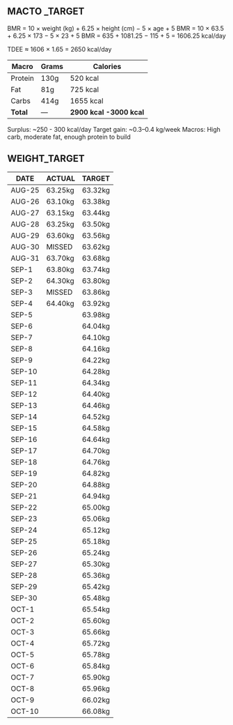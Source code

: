 ## MACTO _TARGET

BMR = 10 × weight (kg) + 6.25 × height (cm) − 5 × age + 5
BMR = 10 × 63.5 + 6.25 × 173 − 5 × 23 + 5
BMR = 635 + 1081.25 − 115 + 5 = 1606.25 kcal/day

TDEE ≈ 1606 × 1.65 = 2650 kcal/day

| Macro     | Grams | Calories      |
| --------- | ----- | ------------- |
| Protein   | 130g  | 520 kcal      |
| Fat       | 81g   | 725 kcal      |
| Carbs     | 414g  | 1655 kcal     |
| **Total** | —     | **2900 kcal -3000 kcal** |

Surplus: ~250 - 300 kcal/day
Target gain: ~0.3–0.4 kg/week
Macros: High carb, moderate fat, enough protein to build

## WEIGHT_TARGET

| DATE   | ACTUAL  | TARGET  |
| ------ | ------- | ------- |
| AUG-25 | 63.25kg | 63.32kg |
| AUG-26 | 63.10kg | 63.38kg |
| AUG-27 | 63.15kg  | 63.44kg |
| AUG-28 | 63.25kg | 63.50kg |
| AUG-29 | 63.60kg | 63.56kg |
| AUG-30 | MISSED  | 63.62kg |
| AUG-31 | 63.70kg | 63.68kg |
| SEP-1  | 63.80kg | 63.74kg |
| SEP-2  | 64.30kg | 63.80kg |
| SEP-3  | MISSED  | 63.86kg |
| SEP-4  | 64.40kg | 63.92kg |
| SEP-5  |         | 63.98kg |
| SEP-6  |         | 64.04kg |
| SEP-7  |         | 64.10kg |
| SEP-8  |         | 64.16kg |
| SEP-9  |         | 64.22kg |
| SEP-10 |         | 64.28kg |
| SEP-11 |         | 64.34kg |
| SEP-12 |         | 64.40kg |
| SEP-13 |         | 64.46kg |
| SEP-14 |         | 64.52kg |
| SEP-15 |         | 64.58kg |
| SEP-16 |         | 64.64kg |
| SEP-17 |         | 64.70kg |
| SEP-18 |         | 64.76kg |
| SEP-19 |         | 64.82kg |
| SEP-20 |         | 64.88kg |
| SEP-21 |         | 64.94kg |
| SEP-22 |         | 65.00kg |
| SEP-23 |         | 65.06kg |
| SEP-24 |         | 65.12kg |
| SEP-25 |         | 65.18kg |
| SEP-26 |         | 65.24kg |
| SEP-27 |         | 65.30kg |
| SEP-28 |         | 65.36kg |
| SEP-29 |         | 65.42kg |
| SEP-30 |         | 65.48kg |
| OCT-1  |         | 65.54kg |
| OCT-2  |         | 65.60kg |
| OCT-3  |         | 65.66kg |
| OCT-4  |         | 65.72kg |
| OCT-5  |         | 65.78kg |
| OCT-6  |         | 65.84kg |
| OCT-7  |         | 65.90kg |
| OCT-8  |         | 65.96kg |
| OCT-9  |         | 66.02kg |
| OCT-10 |         | 66.08kg |
